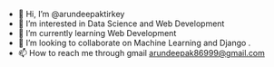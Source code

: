 - 👋 Hi, I’m @arundeepaktirkey
- 👀 I’m interested in Data Science and Web Development
- 🌱 I’m currently learning Web Development
- 💞️ I’m looking to collaborate on Machine Learning and Django .
- 📫 How to reach me through gmail arundeepak86999@gmail.com
